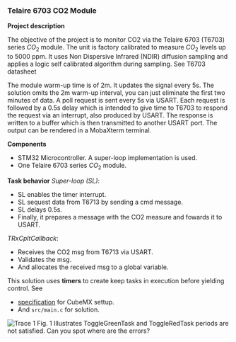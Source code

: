 ### Telaire 6703 CO2 Module

**Project description**

The objective of the project is to monitor CO2 via the Telaire 6703 (T6703) series $CO_2$ module. The unit is factory calibrated to measure $CO_2$ levels up to 5000 ppm. It uses Non Dispersive Infrared (NDIR) diffusion sampling and applies a logic self calibrated algorithm during sampling. See T6703 datasheet

The module warm-up time is of 2m. It updates the signal every 5s. The solution omits the 2m warm-up interval, you can just eliminate the first two minutes of data. A poll request is sent every 5s via USART. Each request is followed by a 0.5s delay which is intended to give time to T6703 to respond the request via an interrupt, also produced by USART. The response is written to a buffer which is then transmitted to another USART port. The output can be rendered in a MobaXterm terminal. 

**Components**
- STM32 Microcontroller. A super-loop implementation is used. 
- One Telaire 6703 series $CO_2$ module.

**Task behavior**
*Super-loop (SL)*:
- SL enables the timer interrupt. 
- SL sequest data from T6713 by sending a cmd message. 
- SL delays 0.5s.
- Finally, it prepares a message with the CO2 measure and fowards it to USART. 

*TRxCpltCallback*:
- Receives the CO2 msg from T6713 via USART.
- Validates the msg.
- And allocates the received msg to a global variable. 

This solution uses **timers** to create keep tasks in execution before yielding control. See
- [specification](https://github.com/ahiralesc/RTOS/blob/main/F767ZIT6/2_Synchronization/Task_mgmt_PPM_Delay_F7/Task_mgmt_PPM_For_F7.pdf) for CubeMX settup. 
- And ```src/main.c``` for solution.


![Trace 1](img/trace1.png "Fig 1. Task timing constraints")
Fig. 1 Illustrates ToggleGreenTask and ToggleRedTask periods are not satisfied. Can you spot where are the errors? 


